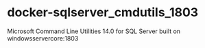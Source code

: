 # docker-sqlserver_cmdutils_1803

Microsoft Command Line Utilities 14.0 for SQL Server built on windowsservercore:1803
